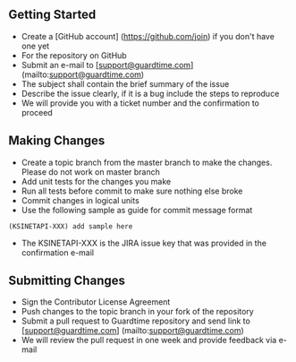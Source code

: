 ## Getting Started ##

* Create a [GitHub account] (https://github.com/join) if you don't have one yet
* For the repository on GitHub
* Submit an e-mail to [support@guardtime.com] (mailto:support@guardtime.com) 
 * The subject shall contain the brief summary of the issue
 * Describe the issue clearly, if it is a bug include the steps to reproduce
* We will provide you with a ticket number and the confirmation to proceed

## Making Changes ##

* Create a topic branch from the master branch to make the changes. Please do not work on master branch
* Add unit tests for the changes you make
* Run all tests before commit to make sure nothing else broke
* Commit changes in logical units
* Use the following sample as guide for commit message format

```
(KSINETAPI-XXX) add sample here
```

* The KSINETAPI-XXX is the JIRA issue key that was provided in the confirmation e-mail

## Submitting Changes ##

* Sign the Contributor License Agreement
* Push changes to the topic branch in your fork of the repository
* Submit a pull request to Guardtime repository and send link to [support@guardtime.com] (mailto:support@guardtime.com)
* We will review the pull request in one week and provide feedback via e-mail
